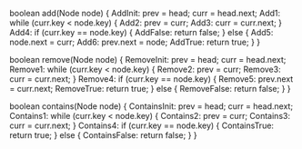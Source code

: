 boolean add(Node node) {
    AddInit:
    prev = head;
    curr = head.next;
    Add1:
    while (curr.key < node.key) {
        Add2:
        prev = curr;
        Add3:
        curr = curr.next;
    }
    Add4:
    if (curr.key == node.key) {
        AddFalse:
        return false;
    } else {
        Add5:
        node.next = curr;
        Add6:
        prev.next = node;
        AddTrue:
        return true;
    }
}

boolean remove(Node node) {
    RemoveInit:
    prev = head;
    curr = head.next;
    Remove1:
    while (curr.key < node.key) {
        Remove2:
        prev = curr;
        Remove3:
        curr = curr.next;
    }
    Remove4:
    if (curr.key == node.key) {
        Remove5:
        prev.next = curr.next;
        RemoveTrue:
        return true;
    } else {
        RemoveFalse:
        return false;
    }
}

boolean contains(Node node) {
    ContainsInit:
    prev = head;
    curr = head.next;
    Contains1:
    while (curr.key < node.key) {
        Contains2:
        prev = curr;
        Contains3:
        curr = curr.next;
    }
    Contains4:
    if (curr.key == node.key) {
        ContainsTrue:
        return true;
    } else {
        ContainsFalse:
        return false;
    }
}